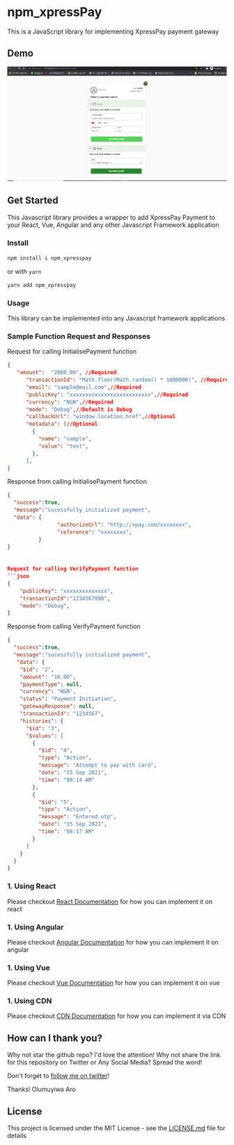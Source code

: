 # npm_xpressPay

This is a JavaScript library for implementing XpressPay payment gateway

## Demo

![Demo](npm_xpressPay.PNG?raw=true "Demo Image")

## Get Started

This Javascript library provides a wrapper to add XpressPay Payment to your React, Vue, Angular and any other Javascript Framework application



### Install

```sh
npm install i npm_xpresspay
```

or with `yarn`

```sh
yarn add npm_xpresspay
```

### Usage

This library can be implemented into any Javascript framework applications


 ### Sample Function Request and Responses

Request for calling InitialisePayment function
```json
{
   "amount":  "2000.00", //Required
      "transactionId": "Math.floor(Math.random() * 1000000)", //Required
      "email": "sample@mail.com",//Required
      "publicKey": "xxxxxxxxxxxxxxxxxxxxxxxxxx",//Required
      "currency": "NGN",//Required
      "mode": "Debug",//Default is Debug
      "callbackUrl": "window.location.href",//Optional
      "metadata": [//Optional
        {
          "name": "sample",
          "value": "test",
        },
      ],
}
```


Response from calling InitialisePayment function

```json
{
  "success":true,
  "message":"sucessfully initialized payment",
  "data": {
                "authorizeUrl": "http://xpay.com/xxxxxxxx",
                "reference": "xxxxxxxx",
          }
}


Request for calling VerifyPayment function
```json
{
    "publicKey": "xxxxxxxxxxxxxx",
    "transactionId":"1234567890",
    "mode": "Debug",
}

```
Response from calling VerifyPayment function

```json
{
  "success":true,
  "message":"sucessfully initialized payment",
   "data": {
    "$id": "2",
    "amount": "10.00",
    "paymentType": null,
    "currency": "NGN",
    "status": "Payment Initiation",
    "gatewayResponse": null,
    "transactionId": "1234567",
    "histories": {
      "$id": "3",
      "$values": [
        {
          "$id": "4",
          "type": "Action",
          "message": "Attempt to pay with card",
          "date": "15 Sep 2021",
          "time": "08:14 AM"
        },
        {
          "$id": "5",
          "type": "Action",
          "message": "Entered otp",
          "date": "15 Sep 2021",
          "time": "08:17 AM"
        }
      ]
    }
  }
}
```

### 1. Using React
Please checkout [React Documentation](https://github.com) for how you can implement it on react

### 1. Using Angular
Please checkout [Angular Documentation](https://github.com) for how you can implement it on angular

### 1. Using Vue
Please checkout [Vue Documentation](https://github.com) for how you can implement it on vue

### 1. Using CDN
Please checkout [CDN Documentation](https://github.com) for how you can implement it via CDN



## How can I thank you?

Why not star the github repo? I'd love the attention! Why not share the link for this repository on Twitter or Any Social Media? Spread the word!

Don't forget to [follow me on twitter](https://twitter.com/muyiTechBadtGuy)!

Thanks!
Olumuyiwa Aro

## License

This project is licensed under the MIT License - see the [LICENSE.md](LICENSE.md) file for details
